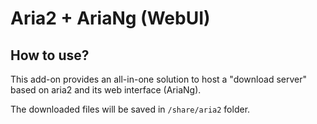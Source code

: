 # Aria2 + AriaNg (WebUI)

## How to use?

This add-on provides an all-in-one solution to host a "download server" based on aria2 and its web interface (AriaNg).

The downloaded files will be saved in `/share/aria2` folder.
